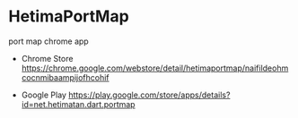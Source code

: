 HetimaPortMap
=============

port map chrome app 

* Chrome Store
https://chrome.google.com/webstore/detail/hetimaportmap/naifildeohmcocnmibaampijofhcohif

* Google Play
https://play.google.com/store/apps/details?id=net.hetimatan.dart.portmap

